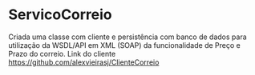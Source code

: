 # ServicoCorreio
Criada uma classe com cliente e persistência com banco de dados para utilização da WSDL/API em XML (SOAP) da funcionalidade de Preço e Prazo do correio. Link do cliente https://github.com/alexvieirasj/ClienteCorreio
